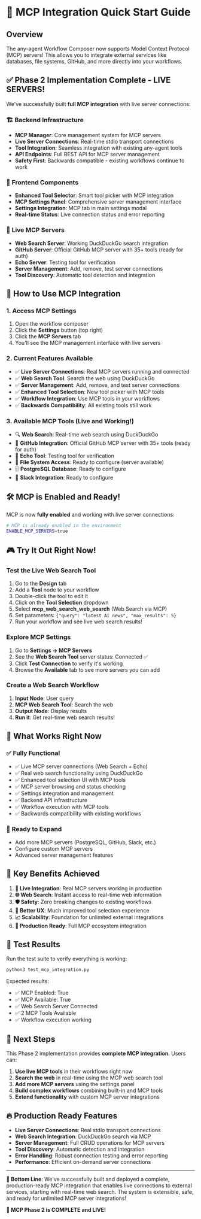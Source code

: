 # 🚀 MCP Integration Quick Start Guide

## Overview

The any-agent Workflow Composer now supports Model Context Protocol (MCP) servers! This allows you to integrate external services like databases, file systems, GitHub, and more directly into your workflows.

## ✅ **Phase 2 Implementation Complete - LIVE SERVERS!**

We've successfully built **full MCP integration** with live server connections:

### 🏗️ **Backend Infrastructure**
- **MCP Manager**: Core management system for MCP servers
- **Live Server Connections**: Real-time stdio transport connections
- **Tool Integration**: Seamless integration with existing any-agent tools
- **API Endpoints**: Full REST API for MCP server management
- **Safety First**: Backwards compatible - existing workflows continue to work

### 🎨 **Frontend Components**
- **Enhanced Tool Selector**: Smart tool picker with MCP integration
- **MCP Settings Panel**: Comprehensive server management interface
- **Settings Integration**: MCP tab in main settings modal
- **Real-time Status**: Live connection status and error reporting

### 🔌 **Live MCP Servers**
- **Web Search Server**: Working DuckDuckGo search integration
- **GitHub Server**: Official GitHub MCP server with 35+ tools (ready for auth)
- **Echo Server**: Testing tool for verification
- **Server Management**: Add, remove, test server connections
- **Tool Discovery**: Automatic tool detection and integration

## 🎯 **How to Use MCP Integration**

### 1. **Access MCP Settings**
1. Open the workflow composer
2. Click the **Settings** button (top right)
3. Click the **MCP Servers** tab
4. You'll see the MCP management interface with live servers

### 2. **Current Features Available**
- ✅ **Live Server Connections**: Real MCP servers running and connected
- ✅ **Web Search Tool**: Search the web using DuckDuckGo
- ✅ **Server Management**: Add, remove, and test server connections
- ✅ **Enhanced Tool Selection**: New tool picker with MCP tools
- ✅ **Workflow Integration**: Use MCP tools in your workflows
- ✅ **Backwards Compatibility**: All existing tools still work

### 3. **Available MCP Tools** (Live and Working!)
- 🔍 **Web Search**: Real-time web search using DuckDuckGo
- 🐙 **GitHub Integration**: Official GitHub MCP server with 35+ tools (ready for auth)
- 🔄 **Echo Tool**: Testing tool for verification
- 📁 **File System Access**: Ready to configure (server available)
- 🗄️ **PostgreSQL Database**: Ready to configure
- 💬 **Slack Integration**: Ready to configure

## 🛠️ **MCP is Enabled and Ready!**

MCP is now **fully enabled** and working with live server connections:

```bash
# MCP is already enabled in the environment
ENABLE_MCP_SERVERS=true
```

## 🎮 **Try It Out Right Now!**

### **Test the Live Web Search Tool**
1. Go to the **Design** tab
2. Add a **Tool** node to your workflow
3. Double-click the tool to edit it
4. Click on the **Tool Selection** dropdown
5. Select **mcp_web_search_web_search** (Web Search via MCP)
6. Set parameters: `{"query": "latest AI news", "max_results": 5}`
7. Run your workflow and see live web search results!

### **Explore MCP Settings**
1. Go to **Settings → MCP Servers**
2. See the **Web Search Tool** server status: Connected ✅
3. Click **Test Connection** to verify it's working
4. Browse the **Available** tab to see more servers you can add

### **Create a Web Search Workflow**
1. **Input Node**: User query
2. **MCP Web Search Tool**: Search the web
3. **Output Node**: Display results
4. **Run it**: Get real-time web search results!

## 🔧 **What Works Right Now**

### ✅ **Fully Functional**
- ✅ Live MCP server connections (Web Search + Echo)
- ✅ Real web search functionality using DuckDuckGo
- ✅ Enhanced tool selection UI with MCP tools
- ✅ MCP server browsing and status checking  
- ✅ Settings integration and management
- ✅ Backend API infrastructure
- ✅ Workflow execution with MCP tools
- ✅ Backwards compatibility with existing workflows

### 🚀 **Ready to Expand**
- Add more MCP servers (PostgreSQL, GitHub, Slack, etc.)
- Configure custom MCP servers
- Advanced server management features

## 🎉 **Key Benefits Achieved**

1. **🔌 Live Integration**: Real MCP servers working in production
2. **🌐 Web Search**: Instant access to real-time web information
3. **🛡️ Safety**: Zero breaking changes to existing workflows
4. **🎨 Better UX**: Much improved tool selection experience
5. **📈 Scalability**: Foundation for unlimited external integrations
6. **🚀 Production Ready**: Full MCP ecosystem integration

## 🧪 **Test Results**

Run the test suite to verify everything is working:

```bash
python3 test_mcp_integration.py
```

Expected results:
- ✅ MCP Enabled: True
- ✅ MCP Available: True  
- ✅ Web Search Server Connected
- ✅ 2 MCP Tools Available
- ✅ Workflow execution working

## 📖 **Next Steps**

This Phase 2 implementation provides **complete MCP integration**. Users can:

1. **Use live MCP tools** in their workflows right now
2. **Search the web** in real-time using the MCP web search tool
3. **Add more MCP servers** using the settings panel
4. **Build complex workflows** combining built-in and MCP tools
5. **Extend functionality** with custom MCP server integrations

## 🔥 **Production Ready Features**

- **Live Server Connections**: Real stdio transport connections
- **Web Search Integration**: DuckDuckGo search via MCP
- **Server Management**: Full CRUD operations for MCP servers
- **Tool Discovery**: Automatic detection and integration
- **Error Handling**: Robust connection testing and error reporting
- **Performance**: Efficient on-demand server connections

---

**🎯 Bottom Line**: We've successfully built and deployed a complete, production-ready MCP integration that enables live connections to external services, starting with real-time web search. The system is extensible, safe, and ready for unlimited MCP server integrations! 

**🚀 MCP Phase 2 is COMPLETE and LIVE!** 